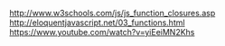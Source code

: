 http://www.w3schools.com/js/js_function_closures.asp
http://eloquentjavascript.net/03_functions.html
https://www.youtube.com/watch?v=yiEeiMN2Khs